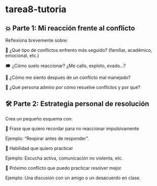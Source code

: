 # tarea8-tutoria

## 💥 Parte 1: Mi reacción frente al conflicto

Reflexiona brevemente sobre:

🧯 ¿Qué tipo de conflictos enfrento más seguido? (familiar, académico, emocional, etc.)

🗯️ ¿Cómo suelo reaccionar? ¿Me callo, exploto, evado...?

🤯 ¿Cómo me siento después de un conflicto mal manejado?

🌈 ¿Qué persona admiro por cómo resuelve conflictos y por qué?


## 🛠️ Parte 2: Estrategia personal de resolución

Crea un pequeño esquema con:

💬 Frase que quiero recordar para no reaccionar impulsivamente

Ejemplo: “Respirar antes de responder”.

🤝 Habilidad que quiero practicar

Ejemplo: Escucha activa, comunicación no violenta, etc.

🧪 Próximo conflicto que puedo practicar resolver mejor

Ejemplo: Una discusión con un amigo o un desacuerdo en clase.
